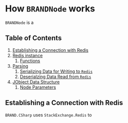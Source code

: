 # How `BRANDNode` works

`BRANDNode` is a 

## Table of Contents
1. [Establishing a Connection with Redis]()
1. [Redis instance]()
    1. [Functions]()
1. [Parsing]()
    1. [Serializing Data for Writing to `Redis`]()
    1. [Deserialzing Data Read from `Redis`]()
1. [JObject Data Structure]()
    1. [Node Parameters]()

## Establishing a Connection with Redis
`BRAND.CSharp` uses `StackExchange.Redis` to 
